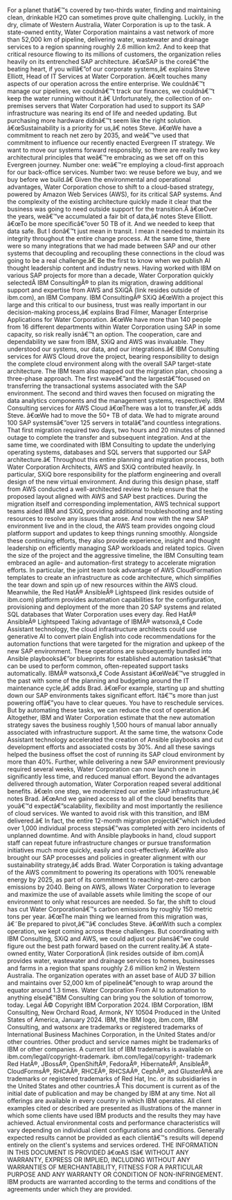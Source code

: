 ﻿For a planet thatâ€™s covered by two-thirds water, finding and maintaining clean, drinkable H2O can sometimes prove quite challenging. Luckily, in the dry, climate of Western Australia, Water Corporation is up to the task. A state-owned entity, Water Corporation maintains a vast network of more than 52,000 km of pipeline, delivering water, wastewater and drainage services to a region spanning roughly 2.6 million km2. And to keep that critical resource flowing to its millions of customers, the organization relies heavily on its entrenched SAP architecture. â€œSAP is the coreâ€”the beating heart, if you willâ€”of our corporate systems,â€ explains Steve Elliott, Head of IT Services at Water Corporation. â€œIt touches many aspects of our operation across the entire enterprise. We couldnâ€™t manage our pipelines, we couldnâ€™t track our finances, we couldnâ€™t keep the water running without it.â€ Unfortunately, the collection of on-premises servers that Water Corporation had used to support its SAP infrastructure was nearing its end of life and needed updating. But purchasing more hardware didnâ€™t seem like the right solution. â€œSustainability is a priority for us,â€ notes Steve. â€œWe have a commitment to reach net zero by 2035, and weâ€™ve used that commitment to influence our recently enacted Evergreen IT strategy. We want to move our systems forward responsibly, so there are really two key architectural principles that weâ€™re embracing as we set off on this Evergreen journey. Number one: weâ€™re employing a cloud-first approach for our back-office services. Number two: we reuse before we buy, and we buy before we build.â€ Given the environmental and operational advantages, Water Corporation chose to shift to a cloud-based strategy, powered by Amazon Web Services (AWS), for its critical SAP systems. And the complexity of the existing architecture quickly made it clear that the business was going to need outside support for the transition.Â  â€œOver the years, weâ€™ve accumulated a fair bit of data,â€ notes Steve Elliott. â€œTo be more specificâ€”over 50 TB of it. And we needed to keep that data safe. But I donâ€™t just mean in transit. I mean it needed to maintain its integrity throughout the entire change process. At the same time, there were so many integrations that we had made between SAP and our other systems that decoupling and recoupling these connections in the cloud was going to be a real challenge.â€ Be the first to know when we publish AI thought leadership content and industry news. Having worked with IBM on various SAP projects for more than a decade, Water Corporation quickly selectedÂ IBM ConsultingÂ® to plan its migration, drawing additional support and expertise from AWS and SXiQÂ (link resides outside of ibm.com), an IBM Company. IBM ConsultingÂ® SXiQ â€œWith a project this large and this critical to our business, trust was really important in our decision-making process,â€ explains Brad Filmer, Manager Enterprise Applications for Water Corporation. â€œWe have more than 140 people from 16 different departments within Water Corporation using SAP in some capacity, so risk really isnâ€™t an option. The cooperation, care and dependability we saw from IBM, SXiQ and AWS was invaluable. They understood our systems, our data, and our integrations.â€ IBM Consulting services for AWS Cloud drove the project, bearing responsibility to design the complete cloud environment along with the overall SAP target-state architecture. The IBM team also mapped out the migration plan, choosing a three-phase approach. The first waveâ€”and the largestâ€”focused on transferring the transactional systems associated with the SAP environment. The second and third waves then focused on migrating the data analytics components and the management systems, respectively. IBM Consulting services for AWS Cloud â€œThere was a lot to transfer,â€ adds Steve. â€œWe had to move the 50+ TB of data. We had to migrate around 100 SAP systemsâ€”over 125 servers in totalâ€”and countless integrations. That first migration required two days, two hours and 20 minutes of planned outage to complete the transfer and subsequent integration. And at the same time, we coordinated with IBM Consulting to update the underlying operating systems, databases and SQL servers that supported our SAP architecture.â€ Throughout this entire planning and migration process, both Water Corporation Architects, AWS and SXiQ contributed heavily. In particular, SXiQ bore responsibility for the platform engineering and overall design of the new virtual environment. And during this design phase, staff from AWS conducted a well-architected review to help ensure that the proposed layout aligned with AWS and SAP best practices. During the migration itself and corresponding implementation, AWS technical support teams aided IBM and SXiQ, providing additional troubleshooting and testing resources to resolve any issues that arose. And now with the new SAP environment live and in the cloud, the AWS team provides ongoing cloud platform support and updates to keep things running smoothly. Alongside these continuing efforts, they also provide experience, insight and thought leadership on efficiently managing SAP workloads and related topics. Given the size of the project and the aggressive timeline, the IBM Consulting team embraced an agile- and automation-first strategy to accelerate migration efforts. In particular, the joint team took advantage of AWS CloudFormation templates to create an infrastructure as code architecture, which simplifies the tear down and spin up of new resources within the AWS cloud. Meanwhile, the Red HatÂ® AnsibleÂ® Lightspeed (link resides outside of ibm.com) platform provides automation capabilities for the configuration, provisioning and deployment of the more than 20 SAP systems and related SQL databases that Water Corporation uses every day. Red HatÂ® AnsibleÂ® Lightspeed Taking advantage of IBMÂ® watsonxâ„¢ Code Assistant technology, the cloud infrastructure architects could use generative AI to convert plain English into code recommendations for the automation functions that were targeted for the migration and upkeep of the new SAP environment. These operations are subsequently bundled into Ansible playbooksâ€”or blueprints for established automation tasksâ€”that can be used to perform common, often-repeated support tasks automatically. IBMÂ® watsonxâ„¢ Code Assistant â€œWeâ€™ve struggled in the past with some of the planning and budgeting around the IT maintenance cycle,â€ adds Brad. â€œFor example, starting up and shutting down our SAP environments takes significant effort. Itâ€™s more than just powering offâ€”you have to clear queues. You have to reschedule services. But by automating these tasks, we can reduce the cost of operation.â€ Altogether, IBM and Water Corporation estimate that the new automation strategy saves the business roughly 1,500 hours of manual labor annually associated with infrastructure support. At the same time, the watsonx Code Assistant technology accelerated the creation of Ansible playbooks and cut development efforts and associated costs by 30%. And all these savings helped the business offset the cost of running its SAP cloud environment by more than 40%. Further, while delivering a new SAP environment previously required several weeks, Water Corporation can now launch one in significantly less time, and reduced manual effort. Beyond the advantages delivered through automation, Water Corporation reaped several additional benefits. â€œIn one step, we modernized our entire SAP infrastructure,â€ notes Brad. â€œAnd we gained access to all of the cloud benefits that youâ€™d expectâ€”scalability, flexibility and most importantly the resilience of cloud services. We wanted to avoid risk with this transition, and IBM delivered.â€ In fact, the entire 12-month migration projectâ€”which included over 1,000 individual process stepsâ€”was completed with zero incidents of unplanned downtime. And with Ansible playbooks in hand, cloud support staff can repeat future infrastructure changes or pursue transformation initiatives much more quickly, easily and cost-effectively. â€œWe also brought our SAP processes and policies in greater alignment with our sustainability strategy,â€ adds Brad. Water Corporation is taking advantage of the AWS commitment to powering its operations with 100% renewable energy by 2025, as part of its commitment to reaching net-zero carbon emissions by 2040. Being on AWS, allows Water Corporation to leverage and maximize the use of available assets while limiting the scope of our environment to only what resources are needed. So far, the shift to cloud has cut Water Corporationâ€™s carbon emissions by roughly 150 metric tons per year. â€œThe main thing we learned from this migration was, â€˜Be prepared to pivot,â€™â€ concludes Steve. â€œWith such a complex operation, we kept coming across these challenges. But coordinating with IBM Consulting, SXiQ and AWS, we could adjust our plansâ€”we could figure out the best path forward based on the current reality.â€ A state-owned entity, Water CorporationÂ (link resides outside of ibm.com)Â provides water, wastewater and drainage services to homes, businesses and farms in a region that spans roughly 2.6 million km2 in Western Australia. The organization operates with an asset base of AUD 37 billion and maintains over 52,000 km of pipelineâ€”enough to wrap around the equator around 1.3 times. Water Corporation From AI to automation to anything elseâ€”IBM Consulting can bring you the solution of tomorrow, today. Legal Â© Copyright IBM Corporation 2024. IBM Corporation, IBM Consulting, New Orchard Road, Armonk, NY 10504 Produced in the United States of America, January 2024. IBM, the IBM logo, ibm.com, IBM Consulting, and watsonx are trademarks or registered trademarks of International Business Machines Corporation, in the United States and/or other countries. Other product and service names might be trademarks of IBM or other companies. A current list of IBM trademarks is available on ibm.com/legal/copyright-trademark. ibm.com/legal/copyright- trademark Red HatÂ®, JBossÂ®, OpenShiftÂ®, FedoraÂ®, HibernateÂ®, AnsibleÂ®, CloudFormsÂ®, RHCAÂ®, RHCEÂ®, RHCSAÂ®, CephÂ®, and GlusterÂ®Â are trademarks or registered trademarks of Red Hat, Inc. or its subsidiaries in the United States and other countries.Â  This document is current as of the initial date of publication and may be changed by IBM at any time. Not all offerings are available in every country in which IBM operates. All client examples cited or described are presented as illustrations of the manner in which some clients have used IBM products and the results they may have achieved. Actual environmental costs and performance characteristics will vary depending on individual client configurations and conditions. Generally expected results cannot be provided as each clientâ€™s results will depend entirely on the client's systems and services ordered. THE INFORMATION IN THIS DOCUMENT IS PROVIDED â€œAS ISâ€ WITHOUT ANY WARRANTY, EXPRESS OR IMPLIED, INCLUDING WITHOUT ANY WARRANTIES OF MERCHANTABILITY, FITNESS FOR A PARTICULAR PURPOSE AND ANY WARRANTY OR CONDITION OF NON-INFRINGEMENT. IBM products are warranted according to the terms and conditions of the agreements under which they are provided.
